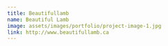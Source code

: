 ```yaml
---
title: Beautifullamb
name: Beautiful Lamb
image: assets/images/portfolio/project-image-1.jpg
link: http://www.beautifullamb.ca
---
```


